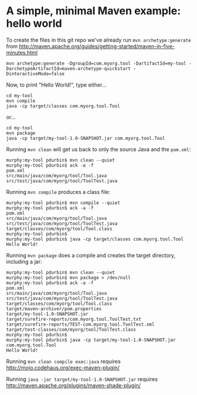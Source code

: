 # A simple, minimal Maven example: hello world

To create the files in this git repo we've already run `mvn archetype:generate` from http://maven.apache.org/guides/getting-started/maven-in-five-minutes.html

    mvn archetype:generate -DgroupId=com.myorg.tool -DartifactId=my-tool -DarchetypeArtifactId=maven-archetype-quickstart -DinteractiveMode=false

Now, to print "Hello World!", type either...

    cd my-tool
    mvn compile
    java -cp target/classes com.myorg.tool.Tool

or...

    cd my-tool
    mvn package
    java -cp target/my-tool-1.0-SNAPSHOT.jar com.myorg.tool.Tool

Running `mvn clean` will get us back to only the source Java and the `pom.xml`:

    murphy:my-tool pdurbin$ mvn clean --quiet
    murphy:my-tool pdurbin$ ack -a -f
    pom.xml
    src/main/java/com/myorg/tool/Tool.java
    src/test/java/com/myorg/tool/ToolTest.java

Running `mvn compile` produces a class file:

    murphy:my-tool pdurbin$ mvn compile --quiet
    murphy:my-tool pdurbin$ ack -a -f
    pom.xml
    src/main/java/com/myorg/tool/Tool.java
    src/test/java/com/myorg/tool/ToolTest.java
    target/classes/com/myorg/tool/Tool.class
    murphy:my-tool pdurbin$ 
    murphy:my-tool pdurbin$ java -cp target/classes com.myorg.tool.Tool
    Hello World!

Running `mvn package` does a compile and creates the target directory, including a jar:

    murphy:my-tool pdurbin$ mvn clean --quiet
    murphy:my-tool pdurbin$ mvn package > /dev/null
    murphy:my-tool pdurbin$ ack -a -f
    pom.xml
    src/main/java/com/myorg/tool/Tool.java
    src/test/java/com/myorg/tool/ToolTest.java
    target/classes/com/myorg/tool/Tool.class
    target/maven-archiver/pom.properties
    target/my-tool-1.0-SNAPSHOT.jar
    target/surefire-reports/com.myorg.tool.ToolTest.txt
    target/surefire-reports/TEST-com.myorg.tool.ToolTest.xml
    target/test-classes/com/myorg/tool/ToolTest.class
    murphy:my-tool pdurbin$ 
    murphy:my-tool pdurbin$ java -cp target/my-tool-1.0-SNAPSHOT.jar com.myorg.tool.Tool
    Hello World!

Running `mvn clean compile exec:java` requires http://mojo.codehaus.org/exec-maven-plugin/

Running `java -jar target/my-tool-1.0-SNAPSHOT.jar` requires http://maven.apache.org/plugins/maven-shade-plugin/
